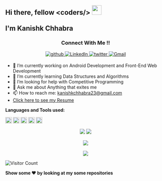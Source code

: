 <h2>Hi there, fellow &#60coders/&#62  <img src="https://raw.githubusercontent.com/MartinHeinz/MartinHeinz/master/wave.gif" width="30px"> 
<br><br>I'm Kanishk Chhabra</h2>

<h3 align="center">Connect With Me !! </h3> 
 
<p align="center">
  <a href="https://github.com/mrkc2303" target="_blank">
  <img src=https://img.shields.io/badge/github-%2324292e.svg?&style=for-the-badge&logo=github&logoColor=white alt=github style="margin-bottom: 5px;" />
  </a>
  <a href="https://www.linkedin.com/in/kanishk-chhabra/" target="_blank">
  <img alt="LinkedIn" src="https://img.shields.io/badge/linkedin%20-%230077B5.svg?&style=for-the-badge&logo=linkedin&logoColor=white"/>
  </a>
  <a href="https://twitter.com/mrkc2303" target="_blank">
  <img src=https://img.shields.io/badge/twitter-%2300acee.svg?&style=for-the-badge&logo=twitter&logoColor=white alt=twitter style="margin-bottom: 5px;" />
  </a>
  <a href="mailto:kanishkchhabra23@gmail.com">
  <img alt="Gmail" src="https://img.shields.io/badge/Gmail-D14836?style=for-the-badge&logo=gmail&logoColor=white" /> 
  </a>
</p> 

- 🔭 I’m currently working on Android Development and Front-End Web Development
- 🌱 I’m currently learning Data Structures and Algorithms
- 🤔 I’m looking for help with Competitive Programming
- 💬 Ask me about Anything that exites me
- 📫 How to reach me: kanishkchhabra23@gmail.com
- <a href = "https://drive.google.com/file/d/1KnPbIu8JynvVX75hpwT-oZcedqEFfXvP/view?usp=sharing">Click here to see my Resume</a>

<strong>Languages and Tools used: </strong>

<code><img height="20" src="https://html5hive.org/wp-content/uploads/2014/06/js_800x800-619x619.jpg.webp"></code>
<code><img height="20" src="https://cdn.freebiesupply.com/logos/large/2x/kotlin-1-logo-png-transparent.png"></code>
<code><img height="20" src="https://upload.wikimedia.org/wikipedia/commons/1/18/ISO_C%2B%2B_Logo.svg"></code>
<code><img height="20" src="https://upload.wikimedia.org/wikipedia/en/3/30/Java_programming_language_logo.svg"></code>
<code><img height="20" src="https://1.bp.blogspot.com/-LgTa-xDiknI/X4EflN56boI/AAAAAAAAPuk/24YyKnqiGkwRS9-_9suPKkfsAwO4wHYEgCLcBGAsYHQ/s0/image9.png"></code>


<p align = "center">
<img src = "https://github-readme-stats.vercel.app/api?username=mrkc2303" />
<img src = "https://github-readme-stats.vercel.app/api/top-langs/?username=mrkc2303" /> <br> <br> 
<img src="https://github-profile-summary-cards.vercel.app/api/cards/profile-details?username=mrkc2303&theme=dracula" /> <br> <br>
<img src="https://github-readme-streak-stats.herokuapp.com/?user=mrkc2303&theme=radical&custom_title=streak-stats&hide_border=true&layout=compact" /><br>
</p>

![Visitor Count](https://profile-counter.glitch.me/mrkc2303/count.svg)

<strong>Show some :heart: by looking at my some repositories</strong>
